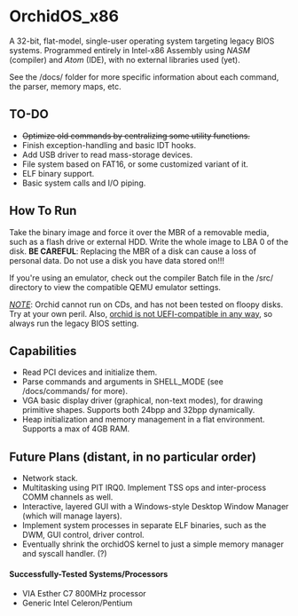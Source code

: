 # OrchidOS_x86
A 32-bit, flat-model, single-user operating system targeting legacy BIOS systems.
Programmed entirely in Intel-x86 Assembly using <i>NASM</i> (compiler) and <i>Atom</i> (IDE), with no external libraries used (yet).

See the /docs/ folder for more specific information about each command, the parser, memory maps, etc.

## TO-DO
- <strike>Optimize old commands by centralizing some utility functions.</strike>
- Finish exception-handling and basic IDT hooks.
- Add USB driver to read mass-storage devices.
- File system based on FAT16, or some customized variant of it.
- ELF binary support.
- Basic system calls and I/O piping.

## How To Run
Take the binary image and force it over the MBR of a removable media, such as a flash drive or external HDD. Write the whole image to LBA 0 of the disk.
<strong>BE CAREFUL</strong>: Replacing the MBR of a disk can cause a loss of personal data. Do not use a disk you have data stored on!!!

If you're using an emulator, check out the compiler Batch file in the /src/ directory to view the compatible QEMU emulator settings.

<i><u>NOTE</u></i>: Orchid cannot run on CDs, and has not been tested on floopy disks. Try at your own peril. Also, <u>orchid is not UEFI-compatible in any way</u>, so always run the legacy BIOS setting.

## Capabilities
- Read PCI devices and initialize them.
- Parse commands and arguments in SHELL_MODE (see /docs/commands/ for more).
- VGA basic display driver (graphical, non-text modes), for drawing primitive shapes. Supports both 24bpp and 32bpp dynamically.
- Heap initialization and memory management in a flat environment. Supports a max of 4GB RAM.

## Future Plans (distant, in no particular order)
- Network stack.
- Multitasking using PIT IRQ0. Implement TSS ops and inter-process COMM channels as well.
- Interactive, layered GUI with a Windows-style Desktop Window Manager (which will manage layers).
- Implement system processes in separate ELF binaries, such as the DWM, GUI control, driver control.
- Eventually shrink the orchidOS kernel to just a simple memory manager and syscall handler. (?)

#### Successfully-Tested Systems/Processors
- VIA Esther C7 800MHz processor
- Generic Intel Celeron/Pentium
